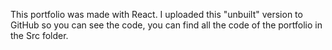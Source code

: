 This portfolio was made with React.
I uploaded this "unbuilt" version to GitHub so you can see the code, you can find all the code of the portfolio in the Src folder.
